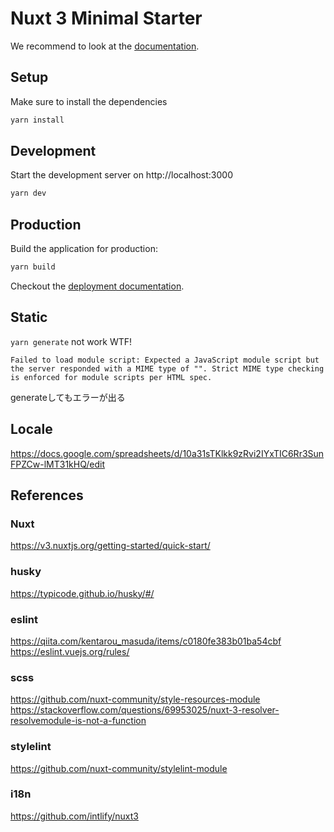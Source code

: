 # Nuxt 3 Minimal Starter

We recommend to look at the [documentation](https://v3.nuxtjs.org).

## Setup

Make sure to install the dependencies

```bash
yarn install
```

## Development

Start the development server on http://localhost:3000

```bash
yarn dev
```

## Production

Build the application for production:

```bash
yarn build
```

Checkout the [deployment documentation](https://v3.nuxtjs.org/docs/deployment).


## Static

`yarn generate` not work
WTF!

```
Failed to load module script: Expected a JavaScript module script but the server responded with a MIME type of "". Strict MIME type checking is enforced for module scripts per HTML spec.
```
generateしてもエラーが出る

## Locale

https://docs.google.com/spreadsheets/d/10a31sTKlkk9zRvi2IYxTIC6Rr3SunFPZCw-lMT31kHQ/edit



## References

### Nuxt
https://v3.nuxtjs.org/getting-started/quick-start/

### husky
https://typicode.github.io/husky/#/

### eslint
https://qiita.com/kentarou_masuda/items/c0180fe383b01ba54cbf
https://eslint.vuejs.org/rules/

### scss
https://github.com/nuxt-community/style-resources-module
https://stackoverflow.com/questions/69953025/nuxt-3-resolver-resolvemodule-is-not-a-function

### stylelint
https://github.com/nuxt-community/stylelint-module

### i18n
https://github.com/intlify/nuxt3
